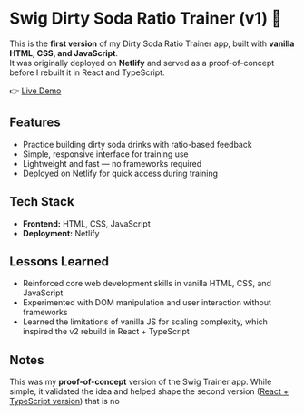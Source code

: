 # Swig Dirty Soda Ratio Trainer (v1) 🥤

This is the **first version** of my Dirty Soda Ratio Trainer app, built with **vanilla HTML, CSS, and JavaScript**.  
It was originally deployed on **Netlify** and served as a proof-of-concept before I rebuilt it in React and TypeScript.

👉 [Live Demo](https://swig-trainer-v1.netlify.app/)

## Features
- Practice building dirty soda drinks with ratio-based feedback
- Simple, responsive interface for training use
- Lightweight and fast — no frameworks required
- Deployed on Netlify for quick access during training

## Tech Stack
- **Frontend:** HTML, CSS, JavaScript  
- **Deployment:** Netlify  

## Lessons Learned
- Reinforced core web development skills in vanilla HTML, CSS, and JavaScript  
- Experimented with DOM manipulation and user interaction without frameworks  
- Learned the limitations of vanilla JS for scaling complexity, which inspired the v2 rebuild in React + TypeScript  

## Notes
This was my **proof-of-concept** version of the Swig Trainer app. While simple, it validated the idea and helped shape the second version ([React + TypeScript version](https://swig-trainer-lou7bk9kc-laurenbrackmans-projects.vercel.app/)) that is no
